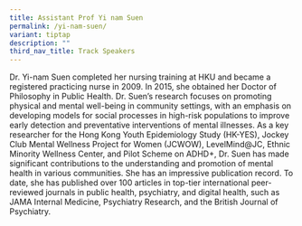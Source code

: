 ```yaml
---
title: Assistant Prof Yi nam Suen
permalink: /yi-nam-suen/
variant: tiptap
description: ""
third_nav_title: Track Speakers
---
```

<p></p>
<p>Dr. Yi-nam Suen completed her nursing training at HKU and became a registered
practicing nurse in 2009. In 2015, she obtained her Doctor of Philosophy
in Public Health. Dr. Suen’s research focuses on promoting physical and
mental well-being in community settings, with an emphasis on developing
models for social processes in high-risk populations to improve early detection
and preventative interventions of mental illnesses. As a key researcher
for the Hong Kong Youth Epidemiology Study (HK-YES), Jockey Club Mental
Wellness Project for Women (JCWOW), LevelMind@JC, Ethnic Minority Wellness
Center, and Pilot Scheme on ADHD+, Dr. Suen has made significant contributions
to the understanding and promotion of mental health in various communities.
She has an impressive publication record. To date, she has published over
100 articles in top-tier international peer-reviewed journals in public
health, psychiatry, and digital health, such as JAMA Internal Medicine,
Psychiatry Research, and the British Journal of Psychiatry.</p>
